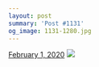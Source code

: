 ```yaml
---
layout: post
summary: 'Post #1131'
og_image: 1131-1280.jpg
---
```


<p>
  <time>
    <a href="/1131">February 1, 2020</a>
  </time>
  <a href="/1131">
    <img src="{{ site.assets_url }}/1131-640.jpg" srcset="{{ site.assets_url }}/1131-320.jpg 320w, {{ site.assets_url }}/1131-640.jpg 640w, {{ site.assets_url }}/1131-960.jpg 960w, {{ site.assets_url }}/1131-1280.jpg 1280w" sizes="(min-width: 700px) 50vw, calc(100vw - 2rem)" />
  </a>
</p>
